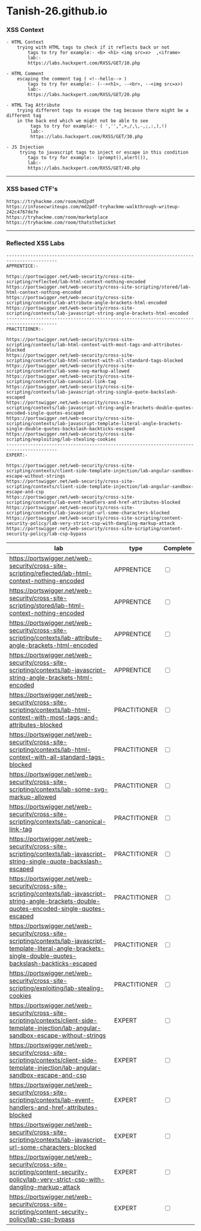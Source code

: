 # Tanish-26.github.io

### XSS Context

	- HTML Context
		trying with HTML tags to check if it reflects back or not
			tags to try for example:- <b> <h1> <img src=x>	,<iframe>
			lab:-
			https://labs.hackxpert.com/RXSS/GET/10.php  
	
	- HTML Comment
		escaping the comment tag ( <!--hello--> )
			tags to try for example:- (--><h1>, --<br>, --<img src=x>)
			lab:-
			https://labs.hackxpert.com/RXSS/GET/20.php	 
			 
	- HTML Tag Attribute
		trying different tags to escape the tag because there might be a different tag
		in the back end which we might not be able to see
			 tags to try for example:- ( ','',",>,/,\,-,;,:,),!)
			 lab:-
			 https://labs.hackxpert.com/RXSS/GET/30.php			 	
	
	- JS Injection
		 trying to javascript tags to inject or escape in this condition 
			tags to try for example:- (prompt(),alert()),
			lab:-
			https://labs.hackxpert.com/RXSS/GET/40.php
		 


---
### XSS based CTF's

```
https://tryhackme.com/room/md2pdf
https://infosecwriteups.com/md2pdf-tryhackme-walkthrough-writeup-242c4767de7e
https://tryhackme.com/room/marketplace
https://tryhackme.com/room/thatstheticket
```

---

### Reflected XSS Labs 

```
-----------------------------------------------------------------------------------------
APPRENTICE:-

https://portswigger.net/web-security/cross-site-scripting/reflected/lab-html-context-nothing-encoded
https://portswigger.net/web-security/cross-site-scripting/stored/lab-html-context-nothing-encoded
https://portswigger.net/web-security/cross-site-scripting/contexts/lab-attribute-angle-brackets-html-encoded
https://portswigger.net/web-security/cross-site-scripting/contexts/lab-javascript-string-angle-brackets-html-encoded
-----------------------------------------------------------------------------------------
PRACTITIONER:-

https://portswigger.net/web-security/cross-site-scripting/contexts/lab-html-context-with-most-tags-and-attributes-blocked
https://portswigger.net/web-security/cross-site-scripting/contexts/lab-html-context-with-all-standard-tags-blocked
https://portswigger.net/web-security/cross-site-scripting/contexts/lab-some-svg-markup-allowed
https://portswigger.net/web-security/cross-site-scripting/contexts/lab-canonical-link-tag
https://portswigger.net/web-security/cross-site-scripting/contexts/lab-javascript-string-single-quote-backslash-escaped
https://portswigger.net/web-security/cross-site-scripting/contexts/lab-javascript-string-angle-brackets-double-quotes-encoded-single-quotes-escaped
https://portswigger.net/web-security/cross-site-scripting/contexts/lab-javascript-template-literal-angle-brackets-single-double-quotes-backslash-backticks-escaped
https://portswigger.net/web-security/cross-site-scripting/exploiting/lab-stealing-cookies
-----------------------------------------------------------------------------------------
EXPERT:-

https://portswigger.net/web-security/cross-site-scripting/contexts/client-side-template-injection/lab-angular-sandbox-escape-without-strings
https://portswigger.net/web-security/cross-site-scripting/contexts/client-side-template-injection/lab-angular-sandbox-escape-and-csp
https://portswigger.net/web-security/cross-site-scripting/contexts/lab-event-handlers-and-href-attributes-blocked
https://portswigger.net/web-security/cross-site-scripting/contexts/lab-javascript-url-some-characters-blocked
https://portswigger.net/web-security/cross-site-scripting/content-security-policy/lab-very-strict-csp-with-dangling-markup-attack
https://portswigger.net/web-security/cross-site-scripting/content-security-policy/lab-csp-bypass
```

| lab | type | Complete |
| ---- | ---- | ---- |
| https://portswigger.net/web-security/cross-site-scripting/reflected/lab-html-context-nothing-encoded | APPRENTICE | <input type="checkbox" unchecked> |
| https://portswigger.net/web-security/cross-site-scripting/stored/lab-html-context-nothing-encoded | APPRENTICE | <input type="checkbox" unchecked> |
| https://portswigger.net/web-security/cross-site-scripting/contexts/lab-attribute-angle-brackets-html-encoded | APPRENTICE | <input type="checkbox" unchecked> |
| https://portswigger.net/web-security/cross-site-scripting/contexts/lab-javascript-string-angle-brackets-html-encoded | APPRENTICE | <input type="checkbox" unchecked> |
| https://portswigger.net/web-security/cross-site-scripting/contexts/lab-html-context-with-most-tags-and-attributes-blocked | PRACTITIONER | <input type="checkbox" unchecked> |
| https://portswigger.net/web-security/cross-site-scripting/contexts/lab-html-context-with-all-standard-tags-blocked | PRACTITIONER | <input type="checkbox" unchecked> |
| https://portswigger.net/web-security/cross-site-scripting/contexts/lab-some-svg-markup-allowed | PRACTITIONER | <input type="checkbox" unchecked> |
| https://portswigger.net/web-security/cross-site-scripting/contexts/lab-canonical-link-tag | PRACTITIONER | <input type="checkbox" unchecked> |
| https://portswigger.net/web-security/cross-site-scripting/contexts/lab-javascript-string-single-quote-backslash-escaped | PRACTITIONER | <input type="checkbox" unchecked> |
| https://portswigger.net/web-security/cross-site-scripting/contexts/lab-javascript-string-angle-brackets-double-quotes-encoded-single-quotes-escaped | PRACTITIONER | <input type="checkbox" unchecked> |
| https://portswigger.net/web-security/cross-site-scripting/contexts/lab-javascript-template-literal-angle-brackets-single-double-quotes-backslash-backticks-escaped | PRACTITIONER | <input type="checkbox" unchecked> |
| https://portswigger.net/web-security/cross-site-scripting/exploiting/lab-stealing-cookies | PRACTITIONER | <input type="checkbox" unchecked> |
| https://portswigger.net/web-security/cross-site-scripting/contexts/client-side-template-injection/lab-angular-sandbox-escape-without-strings | EXPERT | <input type="checkbox" unchecked> |
| https://portswigger.net/web-security/cross-site-scripting/contexts/client-side-template-injection/lab-angular-sandbox-escape-and-csp | EXPERT | <input type="checkbox" unchecked> |
| https://portswigger.net/web-security/cross-site-scripting/contexts/lab-event-handlers-and-href-attributes-blocked | EXPERT | <input type="checkbox" unchecked> |
| https://portswigger.net/web-security/cross-site-scripting/contexts/lab-javascript-url-some-characters-blocked | EXPERT | <input type="checkbox" unchecked> |
| https://portswigger.net/web-security/cross-site-scripting/content-security-policy/lab-very-strict-csp-with-dangling-markup-attack | EXPERT | <input type="checkbox" unchecked> |
| https://portswigger.net/web-security/cross-site-scripting/content-security-policy/lab-csp-bypass | EXPERT | <input type="checkbox" unchecked> |
